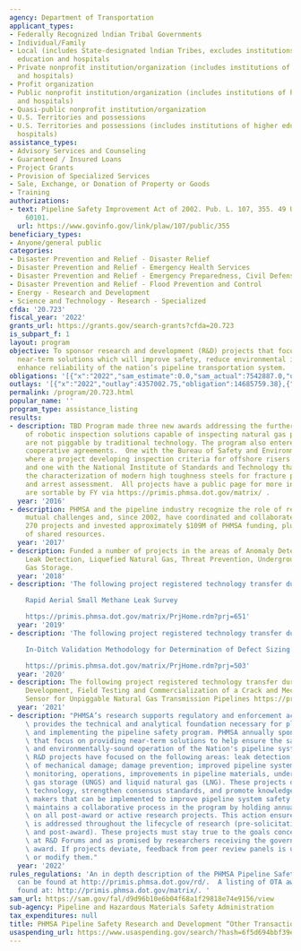 ```yaml
---
agency: Department of Transportation
applicant_types:
- Federally Recognized lndian Tribal Governments
- Individual/Family
- Local (includes State-designated lndian Tribes, excludes institutions of higher
  education and hospitals
- Private nonprofit institution/organization (includes institutions of higher education
  and hospitals)
- Profit organization
- Public nonprofit institution/organization (includes institutions of higher education
  and hospitals)
- Quasi-public nonprofit institution/organization
- U.S. Territories and possessions
- U.S. Territories and possessions (includes institutions of higher education and
  hospitals)
assistance_types:
- Advisory Services and Counseling
- Guaranteed / Insured Loans
- Project Grants
- Provision of Specialized Services
- Sale, Exchange, or Donation of Property or Goods
- Training
authorizations:
- text: Pipeline Safety Improvement Act of 2002. Pub. L. 107, 355. 49 U.S.C. &sect;
    60101.
  url: https://www.govinfo.gov/link/plaw/107/public/355
beneficiary_types:
- Anyone/general public
categories:
- Disaster Prevention and Relief - Disaster Relief
- Disaster Prevention and Relief - Emergency Health Services
- Disaster Prevention and Relief - Emergency Preparedness, Civil Defense
- Disaster Prevention and Relief - Flood Prevention and Control
- Energy - Research and Development
- Science and Technology - Research - Specialized
cfda: '20.723'
fiscal_year: '2022'
grants_url: https://grants.gov/search-grants?cfda=20.723
is_subpart_f: 1
layout: program
objective: To sponsor research and development (R&D) projects that focus on providing
  near-term solutions which will improve safety, reduce environmental impact, and
  enhance reliability of the nation’s pipeline transportation system.
obligations: '[{"x":"2022","sam_estimate":0.0,"sam_actual":7542887.0,"usa_spending_actual":14494852.38},{"x":"2023","sam_estimate":8000000.0,"sam_actual":0.0,"usa_spending_actual":7112365.99},{"x":"2024","sam_estimate":15000000.0,"sam_actual":0.0,"usa_spending_actual":7343396.34}]'
outlays: '[{"x":"2022","outlay":4357002.75,"obligation":14685759.38},{"x":"2023","outlay":1190675.78,"obligation":6782384.0},{"x":"2024","outlay":0.0,"obligation":7347241.0}]'
permalink: /program/20.723.html
popular_name: ''
program_type: assistance_listing
results:
- description: TBD Program made three new awards addressing the further development
    of robotic inspection solutions capable of inspecting natural gas pipelines that
    are not piggable by traditional technology. The program also entered into two
    cooperative agreements.  One with the Bureau of Safety and Environmental Enforcement
    where a project developing inspection criteria for offshore risers was co-funded
    and one with the National Institute of Standards and Technology that is investigating
    the characterization of modern high toughness steels for fracture propagation
    and arrest assessment.  All projects have a public page for more information and
    are sortable by FY via https://primis.phmsa.dot.gov/matrix/ .
  year: '2016'
- description: PHMSA and the pipeline industry recognize the role of research in removing
    mutual challenges and, since 2002, have coordinated and collaborated on more than
    270 projects and invested approximately $109M of PHMSA funding, plus $100M worth
    of shared resources.
  year: '2017'
- description: Funded a number of projects in the areas of Anomaly Detection/Characterization,
    Leak Detection, Liquefied Natural Gas, Threat Prevention, Underground Natural
    Gas Storage.
  year: '2018'
- description: 'The following project registered technology transfer during FY 2019.

    Rapid Aerial Small Methane Leak Survey

    https://primis.phmsa.dot.gov/matrix/PrjHome.rdm?prj=651'
  year: '2019'
- description: 'The following project registered technology transfer during FY 2020.

    In-Ditch Validation Methodology for Determination of Defect Sizing

    https://primis.phmsa.dot.gov/matrix/PrjHome.rdm?prj=503'
  year: '2020'
- description: The following project registered technology transfer during FY 2021.
    Development, Field Testing and Commercialization of a Crack and Mechanical Damage
    Sensor for Unpiggable Natural Gas Transmission Pipelines https://primis.phmsa.dot.gov/matrix/PrjHome.rdm?prj=496
  year: '2021'
- description: "PHMSA’s research supports regulatory and enforcement activities and\
    \ provides the technical and analytical foundation necessary for planning, evaluating,\
    \ and implementing the pipeline safety program. PHMSA annually sponsors R&D projects\
    \ that focus on providing near-term solutions to help ensure the safe, reliable,\
    \ and environmentally-sound operation of the Nation's pipeline system.\n\n\nRecent\
    \ R&D projects have focused on the following areas: leak detection; detection\
    \ of mechanical damage; damage prevention; improved pipeline system controls,\
    \ monitoring, operations, improvements in pipeline materials, underground natural\
    \ gas storage (UNGS) and liquid natural gas (LNG). These projects develop innovative\
    \ technology, strengthen consensus standards, and promote knowledge to decision\
    \ makers that can be implemented to improve pipeline system safety. \n\n\nPHMSA\
    \ maintains a collaborative process in the program by holding annual peer reviews\
    \ on all post-award or active research projects. This action ensures that quality\
    \ is addressed throughout the lifecycle of research (pre-solicitation, pre-award,\
    \ and post-award). These projects must stay true to the goals conceived in consensus\
    \ at R&D Forums and as promised by researchers receiving the government research\
    \ award. If projects deviate, feedback from peer review panels is used to adjust\
    \ or modify them."
  year: '2022'
rules_regulations: 'An in depth description of the PHMSA Pipeline Safety R&D Program
  can be found at http://primis.phmsa.dot.gov/rd/.  A listing of OTA awards can be
  found at: http://primis.phmsa.dot.gov/matrix/. '
sam_url: https://sam.gov/fal/d9d96b10e6b04f68a1f29818e74e9156/view
sub-agency: Pipeline and Hazardous Materials Safety Administration
tax_expenditures: null
title: PHMSA Pipeline Safety Research and Development “Other Transaction Agreements”
usaspending_url: https://www.usaspending.gov/search/?hash=6f5d694bbf39e16d15e05dee21228ef9
---
```

